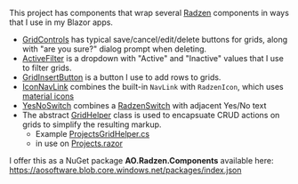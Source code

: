 This project has components that wrap several [Radzen](https://blazor.radzen.com/) components in ways that I use in my Blazor apps.

- [GridControls](https://github.com/adamfoneil/LiteInvoice3/blob/master/Radzen.Components/GridControls.razor) has typical save/cancel/edit/delete buttons for grids, along with "are you sure?" dialog prompt when deleting.
- [ActiveFilter](https://github.com/adamfoneil/LiteInvoice3/blob/master/Radzen.Components/ActiveFilter.razor) is a dropdown with "Active" and "Inactive" values that I use to filter grids.
- [GridInsertButton](https://github.com/adamfoneil/LiteInvoice3/blob/master/Radzen.Components/GridInsertButton.razor) is a button I use to add rows to grids.
- [IconNavLink](https://github.com/adamfoneil/LiteInvoice3/blob/master/Radzen.Components/IconNavLink.razor) combines the built-in `NavLink` with `RadzenIcon`, which uses [material icons](https://fonts.google.com/icons)
- [YesNoSwitch](https://github.com/adamfoneil/LiteInvoice3/blob/master/Radzen.Components/YesNoSwitch.razor) combines a [RadzenSwitch](https://blazor.radzen.com/switch) with adjacent Yes/No text
- The abstract [GridHelper](https://github.com/adamfoneil/LiteInvoice3/blob/master/Radzen.Components/Abstract/GridHelper.cs) class is used to encapsuate CRUD actions on grids to simplify the resulting markup.
  - Example [ProjectsGridHelper.cs](https://github.com/adamfoneil/LiteInvoice3/blob/master/WebApp/WebApp/Components/Pages/Setup/Projects.GridHelper.cs)
  - in use on [Projects.razor](https://github.com/adamfoneil/LiteInvoice3/blob/master/WebApp/WebApp/Components/Pages/Setup/Projects.razor)

I offer this as a NuGet package **AO.Radzen.Components** available here: https://aosoftware.blob.core.windows.net/packages/index.json
